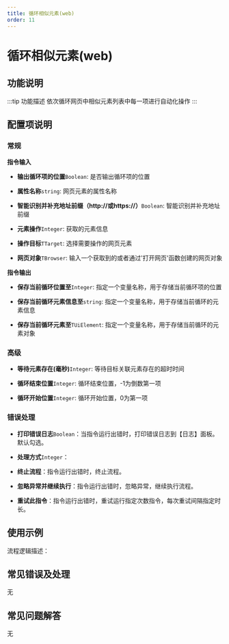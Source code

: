 ```yaml
---
title: 循环相似元素(web)
order: 11
---
```


# 循环相似元素(web)

## 功能说明

:::tip 功能描述
依次循环网页中相似元素列表中每一项进行自动化操作
:::

## 配置项说明

### 常规

**指令输入**

- **输出循环项的位置**`Boolean`: 是否输出循环项的位置

- **属性名称**`string`: 网页元素的属性名称

- **智能识别并补充地址前缀（http://或https://）**`Boolean`: 智能识别并补充地址前缀

- **元素操作**`Integer`: 获取的元素信息

- **操作目标**`TTarget`: 选择需要操作的网页元素

- **网页对象**`TBrowser`: 输入一个获取到的或者通过'打开网页'函数创建的网页对象


**指令输出**

- **保存当前循环位置至**`Integer`: 指定一个变量名称，用于存储当前循环项的位置

- **保存当前循环元素信息至**`string`: 指定一个变量名称，用于存储当前循环的元素信息

- **保存当前循环元素至**`TUiElement`: 指定一个变量名称，用于存储当前循环的元素对象

### 高级

- **等待元素存在(毫秒)**`Integer`: 等待目标关联元素存在的超时时间

- **循环结束位置**`Integer`: 循环结束位置，-1为倒数第一项

- **循环开始位置**`Integer`: 循环开始位置，0为第一项

### 错误处理

- **打印错误日志**`Boolean`：当指令运行出错时，打印错误日志到【日志】面板。默认勾选。

- **处理方式**`Integer`：

 - **终止流程**：指令运行出错时，终止流程。

 - **忽略异常并继续执行**：指令运行出错时，忽略异常，继续执行流程。

 - **重试此指令**：指令运行出错时，重试运行指定次数指令，每次重试间隔指定时长。

## 使用示例

流程逻辑描述：

## 常见错误及处理

无

## 常见问题解答

无

